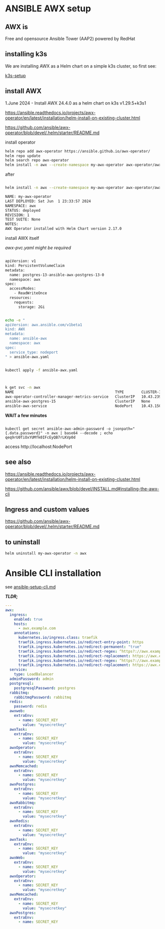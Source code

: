# ANSIBLE AWX setup

## AWX is

Free and opensource Ansible Tower (AAP2) powered by RedHat


## installing k3s

We are installing AWX as a Helm chart on a simple k3s cluster, so first see:

[k3s-setup](https://github.com/smirnov-mi/k8s/tree/main/k3s)


## install AWX 

1.June 2024 - Install AWX 24.4.0 as a helm chart on k3s v1.29.5+k3s1


https://ansible.readthedocs.io/projects/awx-operator/en/latest/installation/helm-install-on-existing-cluster.html

https://github.com/ansible/awx-operator/blob/devel/.helm/starter/README.md

install operator

```bash
helm repo add awx-operator https://ansible.github.io/awx-operator/
helm repo update
helm search repo awx-operator
helm install -n awx --create-namespace my-awx-operator awx-operator/awx-operator [-f my-values.yaml]
```


after

```bash

helm install -n awx --create-namespace my-awx-operator awx-operator/awx-operator

NAME: my-awx-operator
LAST DEPLOYED: Sat Jun  1 23:33:57 2024
NAMESPACE: awx
STATUS: deployed
REVISION: 1
TEST SUITE: None
NOTES:
AWX Operator installed with Helm Chart version 2.17.0
```

install AWX itself

*awx-pvc.yaml  might be required*

```bash

apiVersion: v1
kind: PersistentVolumeClaim
metadata:
  name: postgres-13-ansible-awx-postgres-13-0
  namespace: awx
spec:
  accessModes:
    - ReadWriteOnce
  resources:
    requests:
      storage: 2Gi
```

```bash

echo -e "
apiVersion: awx.ansible.com/v1beta1
kind: AWX
metadata:
  name: ansible-awx
  namespace: awx
spec:
  service_type: nodeport
" > ansible-awx.yaml


kubectl apply -f ansible-awx.yaml



k get svc -n awx
NAME                                              TYPE        CLUSTER-IP      EXTERNAL-IP   PORT(S)        AGE
awx-operator-controller-manager-metrics-service   ClusterIP   10.43.239.106   <none>        8443/TCP       14m
ansible-awx-postgres-15                           ClusterIP   None            <none>        5432/TCP       114s
ansible-awx-service                               NodePort    10.43.150.101   <none>        80:31152/TCP   66s

```

**WAIT a few minutes** 



```

kubectl get secret ansible-awx-admin-password -o jsonpath="{.data.password}" -n awx | base64 --decode ; echo
qeq9rU0TiOxYUMfk0IFcEyQB7rLKVp0d
```

access http://localhost:NodePort


## see also

https://ansible.readthedocs.io/projects/awx-operator/en/latest/installation/helm-install-on-existing-cluster.html

https://github.com/ansible/awx/blob/devel/INSTALL.md#installing-the-awx-cli



## Ingress and custom values

https://github.com/ansible/awx-operator/blob/devel/.helm/starter/README.md



## to uninstall

```bash
helm uninstall my-awx-operator -n awx
```


# Ansible CLI installation

see [ansible-setup-cli.md](ansible-setup-cli.md)




***TLDR;***


```yaml
---
awx:
  ingress:
	enabled: true
	hosts:
	  - awx.example.com
	annotations:
	  kubernetes.io/ingress.class: traefik
	  traefik.ingress.kubernetes.io/redirect-entry-point: https
	  traefik.ingress.kubernetes.io/redirect-permanent: "true"
	  traefik.ingress.kubernetes.io/redirect-regex: ^https?://awx.example.com/(.*)
	  traefik.ingress.kubernetes.io/redirect-replacement: https://awx.example.com/$1
	  traefik.ingress.kubernetes.io/redirect-regex: ^https?://awx.example.com$
	  traefik.ingress.kubernetes.io/redirect-replacement: https://awx.example.com/
  service:
	type: LoadBalancer
  adminPassword: admin
  postgresql:
	postgresqlPassword: postgres
  rabbitmq:
	rabbitmqPassword: rabbitmq
  redis:
	password: redis
  awxweb:
	extraEnv:
	  - name: SECRET_KEY
		value: "mysecretkey"
  awxTask:
	extraEnv:
	  - name: SECRET_KEY
		value: "mysecretkey"
  awxOperator:
	extraEnv:
	  - name: SECRET_KEY
		value: "mysecretkey"
  awxMemcached:
	extraEnv:
	  - name: SECRET_KEY
		value: "mysecretkey"
  awxPostgres:
	extraEnv:
	  - name: SECRET_KEY
		value: "mysecretkey"
  awxRabbitmq:
	extraEnv:
	  - name: SECRET_KEY
		value: "mysecretkey"
  awxRedis:
	extraEnv:
	  - name: SECRET_KEY
		value: "mysecretkey"
  awxTask:
	extraEnv:
	  - name: SECRET_KEY
		value: "mysecretkey"
  awxWeb:
	extraEnv:
	  - name: SECRET_KEY
		value: "mysecretkey"
  awxOperator:
	extraEnv:
	  - name: SECRET_KEY
		value: "mysecretkey"
  awxMemcached:
	extraEnv:
	  - name: SECRET_KEY
		value: "mysecretkey"
  awxPostgres:
	extraEnv:
	  - name: SECRET_KEY
```



